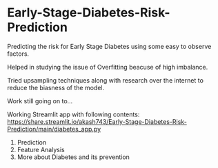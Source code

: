 # Early-Stage-Diabetes-Risk-Prediction
Predicting the risk for Early Stage Diabetes using some easy to observe factors. 

Helped in studying the issue of Overfitting beacuse of high imbalance.

Tried upsampling techniques along with research over the internet to reduce the biasness of the model.

Work still going on to...

Working Streamlit app with following contents: https://share.streamlit.io/akash743/Early-Stage-Diabetes-Risk-Prediction/main/diabetes_app.py
1. Prediction
2. Feature Analysis
3. More about Diabetes and its prevention




